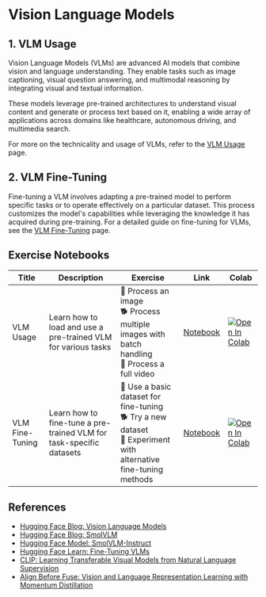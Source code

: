 # Vision Language Models

## 1. VLM Usage

Vision Language Models (VLMs) are advanced AI models that combine vision and language understanding. They enable tasks such as image captioning, visual question answering, and multimodal reasoning by integrating visual and textual information.  

These models leverage pre-trained architectures to understand visual content and generate or process text based on it, enabling a wide array of applications across domains like healthcare, autonomous driving, and multimedia search.  

For more on the technicality and usage of VLMs, refer to the [VLM Usage](./vlm_usage.md) page.  


## 2. VLM Fine-Tuning  

Fine-tuning a VLM involves adapting a pre-trained model to perform specific tasks or to operate effectively on a particular dataset. This process customizes the model's capabilities while leveraging the knowledge it has acquired during pre-training. For a detailed guide on fine-tuning for VLMs, see the [VLM Fine-Tuning](./vlm_finetuning.md) page.


## Exercise Notebooks  


| Title | Description | Exercise | Link | Colab |
|-------|-------------|----------|------|-------|
| VLM Usage | Learn how to load and use a pre-trained VLM for various tasks | 🐢 Process an image<br>🐕 Process multiple images with batch handling <br>🦁 Process a full video| [Notebook](./notebooks/vlm_usage_sample.ipynb) | <a target="_blank" href="https://colab.research.google.com/github/user/project/vlm_usage_sample.ipynb"><img src="https://colab.research.google.com/assets/colab-badge.svg" alt="Open In Colab"/></a> |
| VLM Fine-Tuning | Learn how to fine-tune a pre-trained VLM for task-specific datasets | 🐢 Use a basic dataset for fine-tuning<br>🐕 Try a new dataset<br>🦁 Experiment with alternative fine-tuning methods | [Notebook](./notebooks/vlm_finetune_sample.ipynb)| <a target="_blank" href="https://colab.research.google.com/github/user/project/vlm_finetune_sample.ipynb"><img src="https://colab.research.google.com/assets/colab-badge.svg" alt="Open In Colab"/></a> | 


## References  
- [Hugging Face Blog: Vision Language Models](https://huggingface.co/blog/vlms)
- [Hugging Face Blog: SmolVLM](https://huggingface.co/blog/smolvlm)  
- [Hugging Face Model: SmolVLM-Instruct](https://huggingface.co/HuggingFaceTB/SmolVLM-Instruct)
- [Hugging Face Learn: Fine-Tuning VLMs](https://huggingface.co/learn/cookbook/fine_tuning_vlm_trl)  
- [CLIP: Learning Transferable Visual Models from Natural Language Supervision](https://arxiv.org/abs/2103.00020)  
- [Align Before Fuse: Vision and Language Representation Learning with Momentum Distillation](https://arxiv.org/abs/2107.07651)  

<!-- https://discuss.huggingface.co/t/smolvlm-8bit-quantization-problem/128287 -->